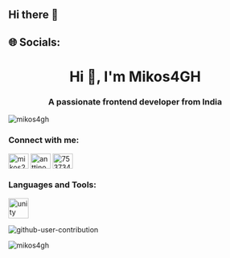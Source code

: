## Hi there 👋

## 🌐 Socials:
<h1 align="center">Hi 👋, I'm Mikos4GH</h1>
<h3 align="center">A passionate frontend developer from India</h3>

<p align="left"> <img src="https://komarev.com/ghpvc/?username=mikos4gh&label=Profile%20views&color=0e75b6&style=flat" alt="mikos4gh" /> </p>

<h3 align="left">Connect with me:</h3>
<p align="left">
<a href="https://instagram.com/mikos296" target="blank"><img align="center" src="https://raw.githubusercontent.com/rahuldkjain/github-profile-readme-generator/master/src/images/icons/Social/instagram.svg" alt="mikos296" height="30" width="40" /></a>
<a href="https://www.youtube.com/c/anttino" target="blank"><img align="center" src="https://raw.githubusercontent.com/rahuldkjain/github-profile-readme-generator/master/src/images/icons/Social/youtube.svg" alt="anttino" height="30" width="40" /></a>
<a href="https://discord.gg/753734557039198267" target="blank"><img align="center" src="https://raw.githubusercontent.com/rahuldkjain/github-profile-readme-generator/master/src/images/icons/Social/discord.svg" alt="753734557039198267" height="30" width="40" /></a>
</p>

<h3 align="left">Languages and Tools:</h3>
<p align="left"> <a href="https://unity.com/" target="_blank" rel="noreferrer"> <img src="https://www.vectorlogo.zone/logos/unity3d/unity3d-icon.svg" alt="unity" width="40" height="40"/> </a> </p>


<!-- Proudly created with GPRM ( https://gprm.itsvg.in ) -->
![github-user-contribution](https://github.com/user-attachments/assets/29c26cbd-d46e-4ba2-a077-024da163c0af)
<p align="left"> <img src="https://komarev.com/ghpvc/?username=mikos4gh&label=Profile%20views&color=0e75b6&style=flat" alt="mikos4gh" /> </p>
